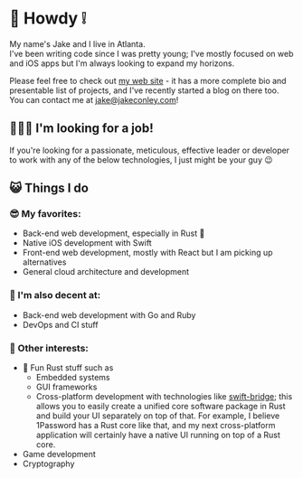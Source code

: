 👋 Howdy ❕
======

My name's Jake and I live in Atlanta.  
I've been writing code since I was pretty young; I've mostly focused on web and iOS apps but I'm always looking to expand my horizons. 

Please feel free to check out [my web site](jakeconley.com) - it has a more complete bio and presentable list of projects, and I've recently started a blog on there too. 
You can contact me at [jake@jakeconley.com](mailto:jake@jakeconley.com)! 


🧑🏻‍💼 I'm looking for a job!
---

If you're looking for a passionate, meticulous, effective leader or developer to work with any of the below technologies, I just might be your guy 😉 


😺 Things I do
---

### 😎 My favorites:

 - Back-end web development, especially in Rust 🦀
 - Native iOS development with Swift
 - Front-end web development, mostly with React but I am picking up alternatives
 - General cloud architecture and development 

### 💪 I'm also decent at: 

 - Back-end web development with Go and Ruby 
 - DevOps and CI stuff 

### 🍄 Other interests:

 - 🦀 Fun Rust stuff such as 
   - Embedded systems
   - GUI frameworks 
   - Cross-platform development with technologies like [swift-bridge](https://github.com/chinedufn/swift-bridge); 
     this allows you to easily create a unified core software package in Rust and build your UI separately on top of that. 
     For example, I believe 1Password has a Rust core like that, and my next cross-platform application will certainly have a native UI running on top of a Rust core. 
 - Game development 
 - Cryptography 

